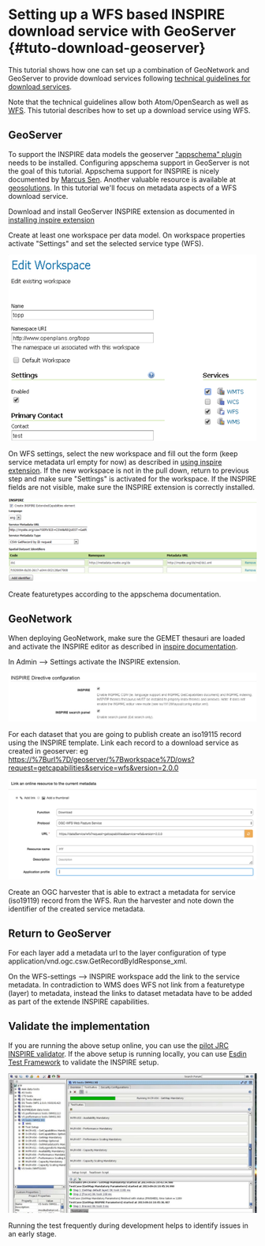 # Setting up a WFS based INSPIRE download service with GeoServer {#tuto-download-geoserver}

This tutorial shows how one can set up a combination of GeoNetwork and GeoServer to provide download services following [technical guidelines for download services](http://inspire.ec.europa.eu/documents/technical-guidance-implementation-inspire-download-services).

Note that the technical guidelines allow both Atom/OpenSearch as well as [WFS](http://www.opengeospatial.org/standards/wfs). This tutorial describes how to set up a download service using WFS.

## GeoServer

To support the INSPIRE data models the geoserver ["appschema" plugin](http://docs.geoserver.org/stable/en/user/data/app-schema/) needs to be installed. Configuring appschema support in GeoServer is not the goal of this tutorial. Appschema support for INSPIRE is nicely documented by [Marcus Sen](https://data.gov.uk/sites/default/files/library/INSPIREWFSCookbook_v1.0.pdf). Another valuable resource is available at [geosolutions](http://www.geo-solutions.it/blog/inspire-support-in-geoserver-made-easy-with-hale/). In this tutorial we'll focus on metadata aspects of a WFS download service.

Download and install GeoServer INSPIRE extension as documented in [installing inspire extension](http://docs.geoserver.org/latest/en/user/extensions/inspire/installing.html)

Create at least one workspace per data model. On workspace properties activate "Settings" and set the selected service type (WFS).

![image](img/image_0.png)

On WFS settings, select the new workspace and fill out the form (keep service metadata url empty for now) as described in [using inspire extension](http://docs.geoserver.org/latest/en/user/extensions/inspire/using.html#inspire-using). If the new workspace is not in the pull down, return to previous step and make sure "Settings" is activated for the workspace. If the INSPIRE fields are not visible, make sure the INSPIRE extension is correctly installed.

![image](img/image_8.png)

Create featuretypes according to the appschema documentation.

## GeoNetwork

When deploying GeoNetwork, make sure the GEMET thesauri are loaded and activate the INSPIRE editor as described in [inspire documentation](http://geonetwork-opensource.org/manuals/trunk/eng/users/administrator-guide/configuring-the-catalog/inspire-configuration.html).

In Admin --> Settings activate the INSPIRE extension.

![image](img/image_3.png)

For each dataset that you are going to publish create an iso19115 record using the INSPIRE template. Link each record to a download service as created in geoserver: eg <https://%7Burl%7D/geoserver/%7Bworkspace%7D/ows?request=getcapabilities&service=wfs&version=2.0.0>

![image](img/image_9.png)

Create an OGC harvester that is able to extract a metadata for service (iso19119) record from the WFS. Run the harvester and note down the identifier of the created service metadata.

## Return to GeoServer

For each layer add a metadata url to the layer configuration of type application/vnd.ogc.csw.GetRecordByIdResponse_xml.

On the WFS-settings --> INSPIRE workspace add the link to the service metadata. In contradiction to WMS does WFS not link from a featuretype (layer) to metadata, instead the links to dataset metadata have to be added as part of the extende INSPIRE capabilities.

## Validate the implementation

If you are running the above setup online, you can use the [pilot JRC INSPIRE validator](http://inspire-geoportal.ec.europa.eu/validator2/). If the above setup is running locally, you can use [Esdin Test Framework](https://github.com/Geonovum/etf-test-projects-inspire) to validate the INSPIRE setup.

![image](img/image_6.png)

Running the test frequently during development helps to identify issues in an early stage.

